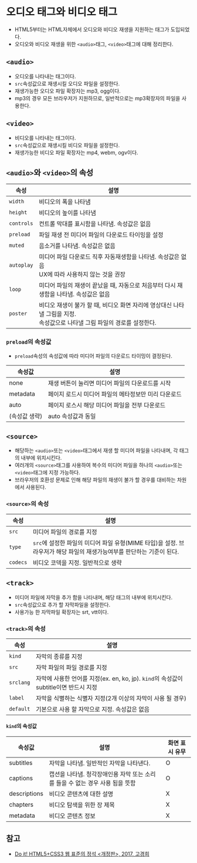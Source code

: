 # 오디오 태그와 비디오 태그

- HTML5부터는 HTML자체에서 오디오와 비디오 재생을 지원하는 태그가 도입되었다.
- 오디오와 비디오 재생을 위한 `<audio>`태그, `<video>`태그에 대해 정리한다.

## `<audio>`

- 오디오를 나타내는 태그이다.
- `src`속성값으로 재생시킬 오디오 파일을 설정한다.
- 재생가능한 오디오 파일 확장자는 mp3, ogg이다.
- mp3의 경우 모든 브라우저가 지원하므로, 일반적으로는 mp3확장자의 파일을 사용한다.

## `<video>`

- 비디오를 나타내는 태그이다.
- `src`속성값으로 재생시킬 비디오 파일을 설정한다.
- 재생가능한 비디오 파일 확장자는 mp4, webm, ogv이다.

## `<audio>`와 `<video>`의 속성

속성 | 설명
----|------
`width` | 비디오의 폭을 나타냄
`height` | 비디오의 높이를 나타냄
`controls` | 컨트롤 막대를 표시함을 나타냄. 속성값은 없음
`preload` | 파일 재생 전 미디어 파일의 다운로드 타이밍을 설정
`muted` | 음소거를 나타냄. 속성값은 없음
`autoplay` | 미디어 파일 다운로드 직후 자동재생함을 나타냄. 속성값은 없음<br>UX에 따라 사용하지 않는 것을 권장
`loop` | 미디어 파일의 재생이 끝났을 때, 자동으로 처음부터 다시 재생함을 나타냄. 속성값은 없음
`poster` | 비디오 재생이 불가 할 때, 비디오 화면 자리에 영상대신 나타낼 그림을 지정.<br>속성값으로 나타낼 그림 파일의 경로를 설정한다.

### `preload`의 속성값

- `preload`속성의 속성값에 따라 미디어 파일의 다운로드 타이밍이 결정된다.

속성값 | 설명
------|-------
none | 재생 버튼이 눌리면 미디어 파일의 다운로드를 시작
metadata | 페이지 로드시 미디어 파일의 메타정보만 미리 다운로드
auto | 페이지 로스시 해당 미디어 파일을 전부 다운로드
(속성값 생략) | auto 속성값과 동일

## `<source>`

- 해당하는 `<audio>`또는 `<video>`태그에서 재생 할 미디어 파일을 나타내며, 각 태그의 내부에 위치시킨다.
- 여러개의 `<source>`태그를 사용하여 복수의 미디어 파일을 하나의 `<audio>`또는 `<video>`태그에 지정 가능하다.
- 브라우저의 호환성 문제로 인해 해당 파일의 재생이 불가 할 경우를 대비하는 차원에서 사용된다.

### `<source>`의 속성

속성 | 설명
----|-------
`src` | 미디어 파일의 경로를 지정
`type` | `src`에 설정한 파일의 미디어 파일 유형(MIME 타입)을 설정. 브라우저가 해당 파일의 재생가능여부를 판단하는 기준이 된다.
`codecs` | 비디오 코덱을 지정. 일반적으로 생략

## `<track>`

- 미디어 파일에 자막을 추가 함을 나타내며, 해당 태그의 내부에 위치시킨다.
- `src`속성값으로 추가 할 자막파일을 설정한다.
- 사용가능 한 자막파일 확장자는 srt, vtt이다.

### `<track>`의 속성

속성 | 설명
----|------
`kind` | 자막의 종류를 지정
`src` | 자막 파일의 파일 경로를 지정
`srclang` | 자막에 사용한 언어를 지정(ex. en, ko, jp). `kind`의 속성값이 subtitle이면 반드시 지정
`label` | 자막을 식별하는 식별자 지정(2개 이상의 자막이 사용 될 경우)
`default` | 기본으로 사용 할 자막으로 지정. 속성값은 없음

#### `kind`의 속성값

속성값 | 설명 | 화면 표시 유무
------|------|---------------
subtitles | 자막을 나타냄. 일반적인 자막을 나타낸다. | O
captions | 캡션을 나타냄. 청각장애인용 자막 또는 소리를 들을 수 없는 경우 사용 됨을 뜻함 | O
descriptions | 비디오 콘텐츠에 대한 설명 | X
chapters | 비디오 탐색을 위한 장 제목 | X
metadata | 비디오 콘텐츠 정보 | X

## 참고

- [Do it! HTML5+CSS3 웹 표준의 정석 <개정판>, 2017, 고경희](http://www.easyspub.co.kr/20_Menu/BookView/119/PUB)